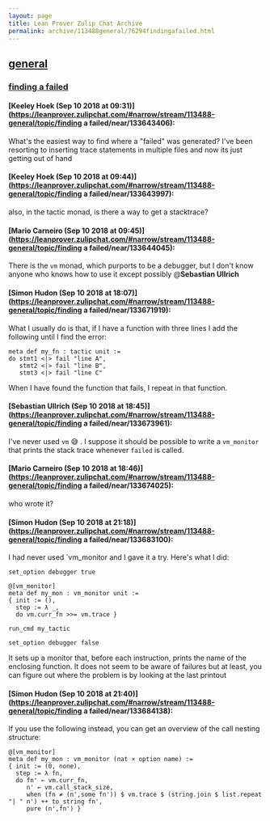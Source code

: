 ```yaml
---
layout: page
title: Lean Prover Zulip Chat Archive 
permalink: archive/113488general/76294findingafailed.html
---
```


## [general](index.html)
### [finding a failed](76294findingafailed.html)

#### [Keeley Hoek (Sep 10 2018 at 09:31)](https://leanprover.zulipchat.com/#narrow/stream/113488-general/topic/finding a failed/near/133643406):
What's the easiest way to find where a "failed" was generated? I've been resorting to inserting trace statements in multiple files and now its just getting out of hand

#### [Keeley Hoek (Sep 10 2018 at 09:44)](https://leanprover.zulipchat.com/#narrow/stream/113488-general/topic/finding a failed/near/133643997):
also, in the tactic monad, is there a way to get a stacktrace?

#### [Mario Carneiro (Sep 10 2018 at 09:45)](https://leanprover.zulipchat.com/#narrow/stream/113488-general/topic/finding a failed/near/133644045):
There is the `vm` monad, which purports to be a debugger, but I don't know anyone who knows how to use it except possibly @**Sebastian Ullrich**

#### [Simon Hudon (Sep 10 2018 at 18:07)](https://leanprover.zulipchat.com/#narrow/stream/113488-general/topic/finding a failed/near/133671919):
What I usually do is that, if I have a function with three lines I add the following until I find the error:

```lean
meta def my_fn : tactic unit :=
do stmt1 <|> fail "line A",
   stmt2 <|> fail "line B",
   stmt3 <|> fail "line C"
```

When I have found the function that fails, I repeat in that function.

#### [Sebastian Ullrich (Sep 10 2018 at 18:45)](https://leanprover.zulipchat.com/#narrow/stream/113488-general/topic/finding a failed/near/133673961):
I've never used `vm` :sweat_smile: . I suppose it should be possible to write a `vm_monitor` that prints the stack trace whenever `failed` is called.

#### [Mario Carneiro (Sep 10 2018 at 18:46)](https://leanprover.zulipchat.com/#narrow/stream/113488-general/topic/finding a failed/near/133674025):
who wrote it?

#### [Simon Hudon (Sep 10 2018 at 21:18)](https://leanprover.zulipchat.com/#narrow/stream/113488-general/topic/finding a failed/near/133683100):
I had never used `vm_monitor and I gave it a try. Here's what I did:

```lean
set_option debugger true

@[vm_monitor]
meta def my_mon : vm_monitor unit := 
{ init := (),
  step := λ _, 
  do vm.curr_fn >>= vm.trace }

run_cmd my_tactic

set_option debugger false
```

It sets up a monitor that, before each instruction, prints the name of the enclosing function. It does not seem to be aware of failures but at least, you can figure out where the problem is by looking at the last printout

#### [Simon Hudon (Sep 10 2018 at 21:40)](https://leanprover.zulipchat.com/#narrow/stream/113488-general/topic/finding a failed/near/133684138):
If you use the following instead, you can get an overview of the call nesting structure:

```lean
@[vm_monitor]
meta def my_mon : vm_monitor (nat × option name) := 
{ init := (0, none),
  step := λ fn, 
  do fn' ← vm.curr_fn, 
     n' ← vm.call_stack_size,
     when (fn ≠ (n',some fn')) $ vm.trace $ (string.join $ list.repeat "| " n') ++ to_string fn',
     pure (n',fn') }
```


